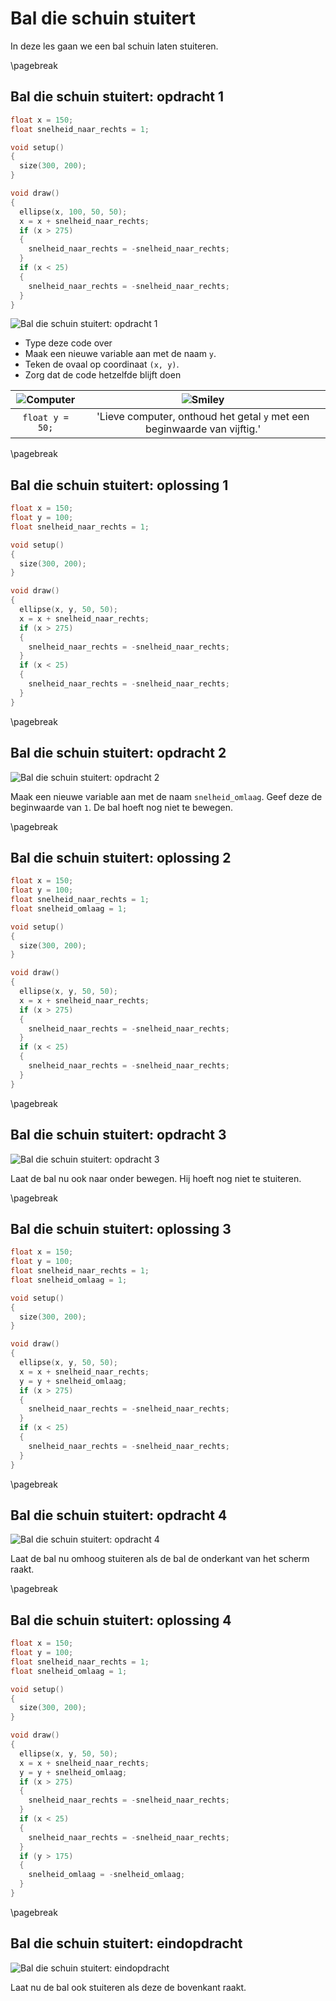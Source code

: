 # Bal die schuin stuitert

In deze les gaan we een bal schuin laten stuiteren.

\pagebreak

## Bal die schuin stuitert: opdracht 1

```c++
float x = 150;
float snelheid_naar_rechts = 1;

void setup()
{
  size(300, 200);
}

void draw()
{
  ellipse(x, 100, 50, 50);
  x = x + snelheid_naar_rechts;
  if (x > 275)
  {
    snelheid_naar_rechts = -snelheid_naar_rechts;
  }
  if (x < 25)
  {
    snelheid_naar_rechts = -snelheid_naar_rechts;
  }
}
```

![Bal die schuin stuitert: opdracht 1](BalDieSchuinStuitert1.png)

 * Type deze code over 
 * Maak een nieuwe variable aan met de naam `y`.
 * Teken de ovaal op coordinaat `(x, y)`.
 * Zorg dat de code hetzelfde blijft doen

![Computer](EmojiComputer.png) | ![Smiley](EmojiSmiley.png)
:-------------:|:----------------------------------------: 
`float y = 50;`|'Lieve computer, onthoud het getal `y` met een beginwaarde van vijftig.'

\pagebreak

## Bal die schuin stuitert: oplossing 1

```c++
float x = 150;
float y = 100;
float snelheid_naar_rechts = 1;

void setup()
{
  size(300, 200);
}

void draw()
{
  ellipse(x, y, 50, 50);
  x = x + snelheid_naar_rechts;
  if (x > 275)
  {
    snelheid_naar_rechts = -snelheid_naar_rechts;
  }
  if (x < 25)
  {
    snelheid_naar_rechts = -snelheid_naar_rechts;
  }
}
```

\pagebreak

## Bal die schuin stuitert: opdracht 2

![Bal die schuin stuitert: opdracht 2](BalDieSchuinStuitert2.png)

Maak een nieuwe variable aan met de naam `snelheid_omlaag`. 
Geef deze de beginwaarde van `1`. De bal hoeft nog niet te bewegen.

\pagebreak

## Bal die schuin stuitert: oplossing 2

```c++
float x = 150;
float y = 100;
float snelheid_naar_rechts = 1;
float snelheid_omlaag = 1;

void setup()
{
  size(300, 200);
}

void draw()
{
  ellipse(x, y, 50, 50);
  x = x + snelheid_naar_rechts;
  if (x > 275)
  {
    snelheid_naar_rechts = -snelheid_naar_rechts;
  }
  if (x < 25)
  {
    snelheid_naar_rechts = -snelheid_naar_rechts;
  }
}
```

\pagebreak

## Bal die schuin stuitert: opdracht 3

![Bal die schuin stuitert: opdracht 3](BalDieSchuinStuitert3.png)

Laat de bal nu ook naar onder bewegen. Hij hoeft nog niet te stuiteren.

\pagebreak

## Bal die schuin stuitert: oplossing 3

```c++
float x = 150;
float y = 100;
float snelheid_naar_rechts = 1;
float snelheid_omlaag = 1;

void setup()
{
  size(300, 200);
}

void draw()
{
  ellipse(x, y, 50, 50);
  x = x + snelheid_naar_rechts;
  y = y + snelheid_omlaag;
  if (x > 275)
  {
    snelheid_naar_rechts = -snelheid_naar_rechts;
  }
  if (x < 25)
  {
    snelheid_naar_rechts = -snelheid_naar_rechts;
  }
}
```

\pagebreak

## Bal die schuin stuitert: opdracht 4

![Bal die schuin stuitert: opdracht 4](BalDieSchuinStuitert4.png)

Laat de bal nu omhoog stuiteren als de bal de onderkant van het scherm raakt.

\pagebreak

## Bal die schuin stuitert: oplossing 4

```c++
float x = 150;
float y = 100;
float snelheid_naar_rechts = 1;
float snelheid_omlaag = 1;

void setup()
{
  size(300, 200);
}

void draw()
{
  ellipse(x, y, 50, 50);
  x = x + snelheid_naar_rechts;
  y = y + snelheid_omlaag;
  if (x > 275)
  {
    snelheid_naar_rechts = -snelheid_naar_rechts;
  }
  if (x < 25)
  {
    snelheid_naar_rechts = -snelheid_naar_rechts;
  }
  if (y > 175)
  {
    snelheid_omlaag = -snelheid_omlaag;
  }
}
```

\pagebreak

## Bal die schuin stuitert: eindopdracht

![Bal die schuin stuitert: eindopdracht](BalDieSchuinStuitertEindopdracht.png)

Laat nu de bal ook stuiteren als deze de bovenkant raakt.
